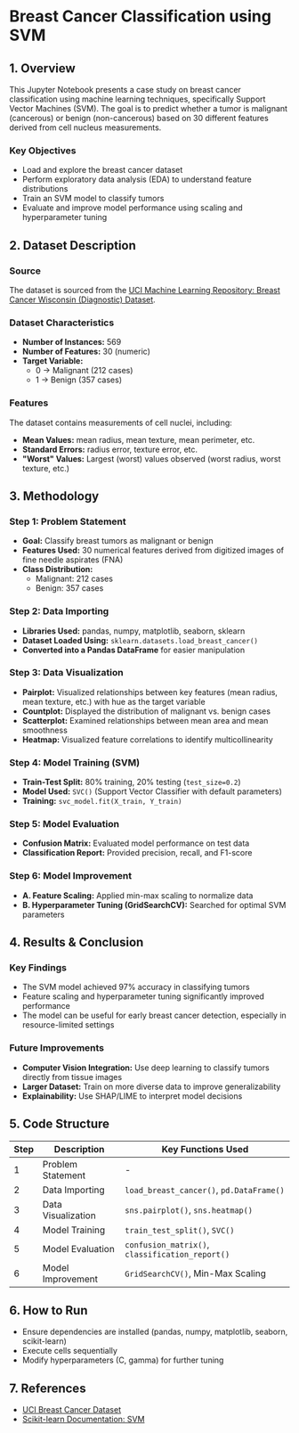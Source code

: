 # Breast Cancer Classification using SVM
## 1. Overview
This Jupyter Notebook presents a case study on breast cancer classification using machine learning techniques, specifically Support Vector Machines (SVM). The goal is to predict whether a tumor is malignant (cancerous) or benign (non-cancerous) based on 30 different features derived from cell nucleus measurements.

### Key Objectives
* Load and explore the breast cancer dataset
* Perform exploratory data analysis (EDA) to understand feature distributions
* Train an SVM model to classify tumors
* Evaluate and improve model performance using scaling and hyperparameter tuning

## 2. Dataset Description
### Source
The dataset is sourced from the [UCI Machine Learning Repository: Breast Cancer Wisconsin (Diagnostic) Dataset](https://archive.ics.uci.edu/dataset/17/breast+cancer+wisconsin+diagnostic).

### Dataset Characteristics
* **Number of Instances:** 569
* **Number of Features:** 30 (numeric)
* **Target Variable:**
	+ 0 → Malignant (212 cases)
	+ 1 → Benign (357 cases)

### Features
The dataset contains measurements of cell nuclei, including:
* **Mean Values:** mean radius, mean texture, mean perimeter, etc.
* **Standard Errors:** radius error, texture error, etc.
* **"Worst" Values:** Largest (worst) values observed (worst radius, worst texture, etc.)

## 3. Methodology
### Step 1: Problem Statement
* **Goal:** Classify breast tumors as malignant or benign
* **Features Used:** 30 numerical features derived from digitized images of fine needle aspirates (FNA)
* **Class Distribution:**
	+ Malignant: 212 cases
	+ Benign: 357 cases

### Step 2: Data Importing
* **Libraries Used:** pandas, numpy, matplotlib, seaborn, sklearn
* **Dataset Loaded Using:** `sklearn.datasets.load_breast_cancer()`
* **Converted into a Pandas DataFrame** for easier manipulation

### Step 3: Data Visualization
* **Pairplot:** Visualized relationships between key features (mean radius, mean texture, etc.) with hue as the target variable
* **Countplot:** Displayed the distribution of malignant vs. benign cases
* **Scatterplot:** Examined relationships between mean area and mean smoothness
* **Heatmap:** Visualized feature correlations to identify multicollinearity

### Step 4: Model Training (SVM)
* **Train-Test Split:** 80% training, 20% testing (`test_size=0.2`)
* **Model Used:** `SVC()` (Support Vector Classifier with default parameters)
* **Training:** `svc_model.fit(X_train, Y_train)`

### Step 5: Model Evaluation
* **Confusion Matrix:** Evaluated model performance on test data
* **Classification Report:** Provided precision, recall, and F1-score

### Step 6: Model Improvement
* **A. Feature Scaling:** Applied min-max scaling to normalize data
* **B. Hyperparameter Tuning (GridSearchCV):** Searched for optimal SVM parameters

## 4. Results & Conclusion
### Key Findings
* The SVM model achieved 97% accuracy in classifying tumors
* Feature scaling and hyperparameter tuning significantly improved performance
* The model can be useful for early breast cancer detection, especially in resource-limited settings

### Future Improvements
* **Computer Vision Integration:** Use deep learning to classify tumors directly from tissue images
* **Larger Dataset:** Train on more diverse data to improve generalizability
* **Explainability:** Use SHAP/LIME to interpret model decisions

## 5. Code Structure
| Step | Description | Key Functions Used |
| --- | --- | --- |
| 1 | Problem Statement | - |
| 2 | Data Importing | `load_breast_cancer()`, `pd.DataFrame()` |
| 3 | Data Visualization | `sns.pairplot()`, `sns.heatmap()` |
| 4 | Model Training | `train_test_split()`, `SVC()` |
| 5 | Model Evaluation | `confusion_matrix()`, `classification_report()` |
| 6 | Model Improvement | `GridSearchCV()`, Min-Max Scaling |

## 6. How to Run
* Ensure dependencies are installed (pandas, numpy, matplotlib, seaborn, scikit-learn)
* Execute cells sequentially
* Modify hyperparameters (C, gamma) for further tuning

## 7. References
* [UCI Breast Cancer Dataset](https://archive.ics.uci.edu/dataset/17/breast+cancer+wisconsin+diagnostic)
* [Scikit-learn Documentation: SVM](https://scikit-learn.org/stable/modules/svm.html)
